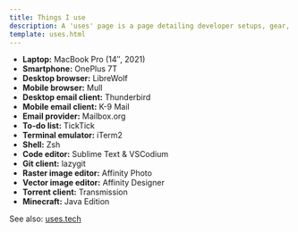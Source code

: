 ```yaml
---
title: Things I use
description: A 'uses' page is a page detailing developer setups, gear, software and configs.
template: uses.html
---
```


- **Laptop:** MacBook Pro (14″, 2021)
- **Smartphone:** OnePlus 7T
- **Desktop browser:** LibreWolf
- **Mobile browser:** Mull
- **Desktop email client:** Thunderbird
- **Mobile email client:** K-9 Mail
- **Email provider:** Mailbox.org
- **To-do list:** TickTick
- **Terminal emulator:** iTerm2
- **Shell:** Zsh
- **Code editor:** Sublime Text & VSCodium
- **Git client:** lazygit
- **Raster image editor:** Affinity Photo
- **Vector image editor:** Affinity Designer
- **Torrent client:** Transmission
- **Minecraft:** Java Edition

See also: [uses.tech](https://uses.tech/)
